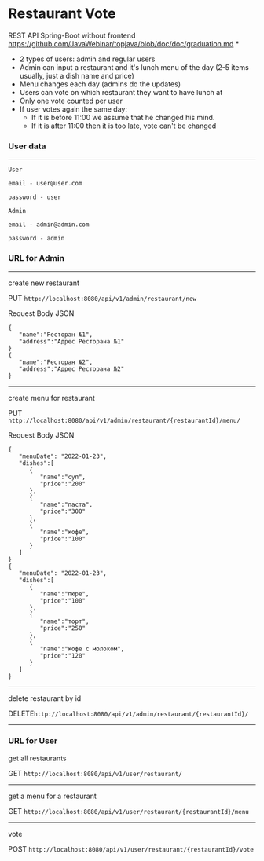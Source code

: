 # Restaurant Vote
REST API  Spring-Boot without frontend https://github.com/JavaWebinar/topjava/blob/doc/doc/graduation.md
*
* 2 types of users: admin and regular users
* Admin can input a restaurant and it's lunch menu of the day (2-5 items usually, just a dish name and price)
* Menu changes each day (admins do the updates)
* Users can vote on which restaurant they want to have lunch at
* Only one vote counted per user
* If user votes again the same day:
    - If it is before 11:00 we assume that he changed his mind.
    - If it is after 11:00 then it is too late, vote can't be changed

### User data
 ____________________________
```
User

email - user@user.com
 
password - user
 
Admin

email - admin@admin.com
 
password - admin
``` 
### URL for Admin

 ____________________________
 
create new restaurant
 
PUT `http://localhost:8080/api/v1/admin/restaurant/new`

Request Body JSON
``` 
{
   "name":"Ресторан №1",
   "address":"Адрес Ресторана №1"
}
{
   "name":"Ресторан №2",
   "address":"Адрес Ресторана №2"
}
``` 
 ____________________________

create menu for restaurant

PUT `http://localhost:8080/api/v1/admin/restaurant/{restaurantId}/menu/`

Request Body JSON
``` 
{
   "menuDate": "2022-01-23",
   "dishes":[
      {
         "name":"суп",
         "price":"200"
      },
      {
         "name":"паста",
         "price":"300"
      },
      {
         "name":"кофе",
         "price":"100"
      }
   ]
}
{
   "menuDate": "2022-01-23",
   "dishes":[
      {
         "name":"пюре",
         "price":"100"
      },
      {
         "name":"торт",
         "price":"250"
      },
      {
         "name":"кофе с молоком",
         "price":"120"
      }
   ]
}
``` 
 ____________________________

delete restaurant by id

DELETE`http://localhost:8080/api/v1/admin/restaurant/{restaurantId}/`

 ____________________________

### URL for User

get all restaurants

GET `http://localhost:8080/api/v1/user/restaurant/`

 ____________________________
get a menu for a restaurant

GET `http://localhost:8080/api/v1/user/restaurant/{restaurantId}/menu`

 ____________________________
vote 

POST `http://localhost:8080/api/v1/user/restaurant/{restaurantId}/vote`







